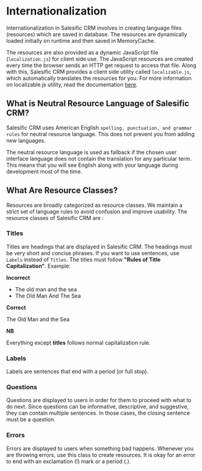 # Internationalization

Internationalization in Salesific CRM involves in creating language files (resources) which are saved in database. The resources are dynamically loaded initially on runtime and then saved in MemoryCache.

The resources are also provided as a dynamic JavaScript file (`localization.js`) for client side use. The JavaScript resources are created every time the browser sends an HTTP get request to access that file. Along with this, Salesific CRM provides a client side utility called `localizable.js`, which automatically translates the resources for you. For more information on localizable.js utility, read the documentation [here](localizable.js.md).

## What is Neutral Resource Language of Salesific CRM?

Salesific CRM uses American English `spelling, punctuation, and grammar rules` for neutral resource language. This does not prevent you from adding new languages.

The neutral resource language is used as fallback if the chosen user interface language does not contain the translation for any particular term. This means that you will see English along with your language during development most of the time.

## What Are Resource Classes?
Resources are broadly categorized as resource classes. We maintain a strict set of language rules to avoid confusion and improve usability. The resource classes of Salesific CRM are :

### Titles
Titles are headings that are displayed in Salesific CRM. The headings must be very short and concise phrases. If you want to use sentences, use `Labels` instead of `Titles`. The titles must follow **"Rules of Title Capitalization"**. Example:

**Incorrect**
- The old man and the sea
- The Old Man And The Sea

**Correct**

The Old Man and the Sea

**NB**

Everything except **titles** follows normal capitalization rule.

### Labels

Labels are sentences that end with a period (or full stop).

### Questions
Questions are displayed to users in order for them to proceed with what to do next. Since questions can be informative, descriptive, and suggestive, they can contain multiple sentences. In those cases, the closing sentence must be a question.

### Errors
Errors are displayed to users when something bad happens. Whenever you are throwing errors, use this class to create resources. It is okay for an error to end with an exclamation (!) mark or a period (.).